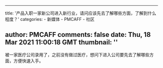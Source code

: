 
---
title: '产品入职一家新公司进入新行业，请问应该先去了解哪些方面，了解到什么程度？'
categories: 
    - 新媒体
    - PMCAFF
    - 社区

author: PMCAFF
comments: false
date: Thu, 18 Mar 2021 11:00:18 GMT
thumbnail: ''
---

<div>   
被一家医疗公司录用了，之前没有做过医疗，想问下进入公司要先去了解哪些方面，方便快速入手。  
</div>
            